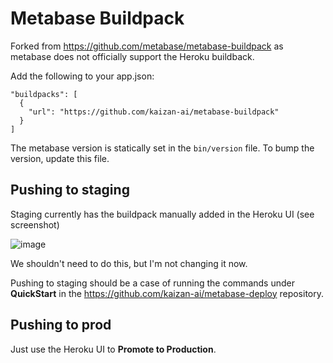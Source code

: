 # Metabase Buildpack

Forked from https://github.com/metabase/metabase-buildpack as metabase does not officially support the Heroku buildback.

Add the following to your app.json:

```
"buildpacks": [
  {
    "url": "https://github.com/kaizan-ai/metabase-buildpack"
  }
]
```

The metabase version is statically set in the `bin/version` file. To bump the version, update this file.

## Pushing to staging

Staging currently has the buildpack manually added in the Heroku UI (see screenshot)

![image](https://github.com/kaizan-ai/metabase-buildpack/assets/12790/70a6d0a9-ea85-4bd8-8c13-17f4be899fe4)

We shouldn't need to do this, but I'm not changing it now.

Pushing to staging should be a case of running the commands under **QuickStart** in the https://github.com/kaizan-ai/metabase-deploy repository.

## Pushing to prod
Just use the Heroku UI to **Promote to Production**.

